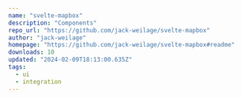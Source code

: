 ```yaml
---
name: "svelte-mapbox"
description: "Components"
repo_url: "https://github.com/jack-weilage/svelte-mapbox"
author: "jack-weilage"
homepage: "https://github.com/jack-weilage/svelte-mapbox#readme"
downloads: 10
updated: "2024-02-09T18:13:00.635Z"
tags: 
  - ui
  - integration
---
```

